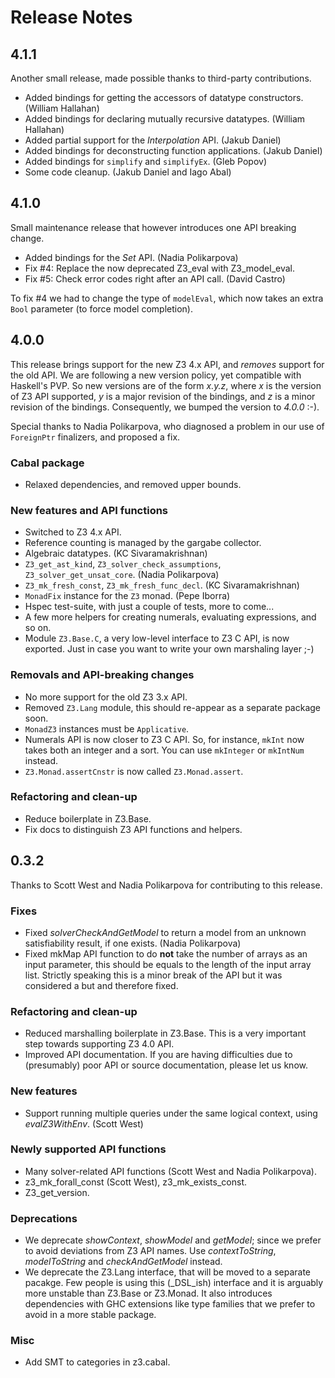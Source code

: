 
# Release Notes

## 4.1.1

Another small release, made possible thanks to third-party contributions.

* Added bindings for getting the accessors of datatype constructors. (William Hallahan)
* Added bindings for declaring mutually recursive datatypes. (William Hallahan)
* Added partial support for the _Interpolation_ API. (Jakub Daniel)
* Added bindings for deconstructing function applications. (Jakub Daniel)
* Added bindings for ```simplify``` and ```simplifyEx```. (Gleb Popov)
* Some code cleanup. (Jakub Daniel and Iago Abal)

## 4.1.0

Small maintenance release that however introduces one API breaking change.

* Added bindings for the _Set_ API. (Nadia Polikarpova)
* Fix #4: Replace the now deprecated Z3_eval with Z3_model_eval.
* Fix #5: Check error codes right after an API call. (David Castro)

To fix #4 we had to change the type of ```modelEval```, which now takes
an extra ```Bool``` parameter (to force model completion).

## 4.0.0

This release brings support for the new Z3 4.x API,
and *removes* support for the old API.
We are following a new version policy, yet compatible with Haskell's PVP.
So new versions are of the form *x.y.z*,
where *x* is the version of Z3 API supported,
*y* is a major revision of the bindings,
and *z* is a minor revision of the bindings.
Consequently, we bumped the version to *4.0.0* :-).

Special thanks to Nadia Polikarpova,
who diagnosed a problem in our use of ```ForeignPtr``` finalizers,
and proposed a fix.

### Cabal package

* Relaxed dependencies, and removed upper bounds.

### New features and API functions

* Switched to Z3 4.x API.
* Reference counting is managed by the gargabe collector.
* Algebraic datatypes. (KC Sivaramakrishnan)
* ```Z3_get_ast_kind```, ```Z3_solver_check_assumptions```, ```Z3_solver_get_unsat_core```. (Nadia Polikarpova)
* ```Z3_mk_fresh_const```, ```Z3_mk_fresh_func_decl```. (KC Sivaramakrishnan)
* ```MonadFix``` instance for the ```Z3``` monad. (Pepe Iborra)
* Hspec test-suite, with just a couple of tests, more to come...
* A few more helpers for creating numerals, evaluating expressions, and so on.
* Module ```Z3.Base.C```, a very low-level interface to Z3 C API, is now exported.
  Just in case you want to write your own marshaling layer ;-)

### Removals and API-breaking changes

* No more support for the old Z3 3.x API.
* Removed ```Z3.Lang``` module, this should re-appear as a separate package soon.
* ```MonadZ3``` instances must be ```Applicative```.
* Numerals API is now closer to Z3 C API.
  So, for instance, ```mkInt``` now takes both an integer and a sort.
  You can use ```mkInteger``` or ```mkIntNum``` instead.
* ```Z3.Monad.assertCnstr``` is now called ```Z3.Monad.assert```.

### Refactoring and clean-up

* Reduce boilerplate in Z3.Base.
* Fix docs to distinguish Z3 API functions and helpers.

## 0.3.2

Thanks to Scott West and Nadia Polikarpova for contributing to this release.

### Fixes

* Fixed _solverCheckAndGetModel_ to return a model from an unknown satisfiability result, if one exists. (Nadia Polikarpova)
* Fixed mkMap API function to do **not** take the number of arrays as an input parameter, this should be equals to the length of the input array list.
  Strictly speaking this is a minor break of the API but it was considered a but and therefore fixed.

### Refactoring and clean-up

* Reduced marshalling boilerplate in Z3.Base.
  This is a very important step towards supporting Z3 4.0 API.
* Improved API documentation.
  If you are having difficulties due to (presumably) poor API or source documentation, please let us know.

### New features

* Support running multiple queries under the same logical context, using _evalZ3WithEnv_. (Scott West)

### Newly supported API functions

* Many solver-related API functions (Scott West and Nadia Polikarpova).
* z3_mk_forall_const (Scott West), z3_mk_exists_const.
* Z3_get_version.

### Deprecations

* We deprecate _showContext_, _showModel_ and _getModel_; since we prefer to avoid deviations from Z3 API names.
  Use _contextToString_, _modelToString_ and _checkAndGetModel_ instead.
* We deprecate the Z3.Lang interface, that will be moved to a separate pacakge.
  Few people is using this (_DSL_ish) interface and it is arguably more unstable than Z3.Base or Z3.Monad.
  It also introduces dependencies with GHC extensions like type families that we prefer to avoid in a more stable package.

### Misc

* Add SMT to categories in z3.cabal.
